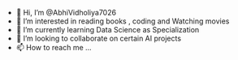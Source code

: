 - 👋 Hi, I’m @AbhiVidholiya7026
- 👀 I’m interested in reading books , coding and Watching movies 
- 🌱 I’m currently learning Data Science as Specialization 
- 💞️ I’m looking to collaborate on certain AI projects 
- 📫 How to reach me ...

<!---
AbhiVidholiya7026/AbhiVidholiya7026 is a ✨ special ✨ repository because its `README.md` (this file) appears on your GitHub profile.
You can click the Preview link to take a look at your changes.
--->
